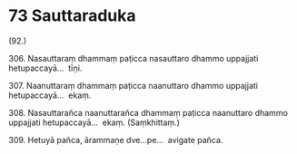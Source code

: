 # 73 Sauttaraduka

(92.)

306\. Nasauttaraṃ dhammaṃ paṭicca nasauttaro dhammo uppajjati hetupaccayā…  tīṇi.

307\. Naanuttaraṃ dhammaṃ paṭicca naanuttaro dhammo uppajjati hetupaccayā…  ekaṃ.

308\. Nasauttarañca naanuttarañca dhammaṃ paṭicca naanuttaro dhammo uppajjati hetupaccayā…  ekaṃ. (Saṃkhittaṃ.)

309\. Hetuyā pañca, ārammaṇe dve…pe…  avigate pañca.
